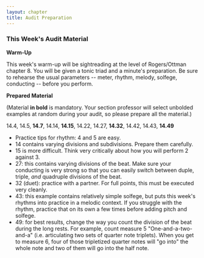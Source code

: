 ```yaml
---
layout: chapter
title: Audit Preparation
---
```


### This Week's Audit Material

**Warm-Up**

This week's warm-up will be sightreading at the level of Rogers/Ottman chapter 8. You will be given a tonic triad and a minute's preparation. Be sure to rehearse the usual parameters -- meter, rhythm, melody, solfege, conducting -- before you perform.

**Prepared Material**

(Material **in bold** is mandatory. Your section professor will select unbolded examples at random during your audit, so please prepare all the material.)

14.4, 14.5, **14.7**, 14.14, **14.15**, 14.22, 14.27, **14.32**, 14.42, 14.43, **14.49**

- Practice tips for rhythm: 4 and 5 are easy. 
- 14 contains varying divisions and subdivisions. Prepare them carefully. 
- 15 is more difficult. Think very critically about how you will perform 2 against 3. 
- 27: this contains varying divisions of the beat. Make sure your conducting is very strong so that you can easily switch between duple, triple, *and* quadruple divisions of the beat.
- 32 (duet): practice with a partner. For full points, this must be executed very cleanly.
- 43: this example contains relatively simple solfege, but puts this week's rhythms into practice in a melodic context. If you struggle with the rhythm, practice that on its own a few times before adding pitch and solfege.
- 49: for best results, change the way you count the division of the beat during the long rests. For example, count measure 5 "One-and-a-two-and-a" (i.e. articulating two sets of quarter note triplets). When you get to measure 6, four of those tripletized quarter notes will "go into" the whole note and two of them will go into the half note.
